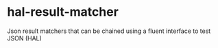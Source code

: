 # hal-result-matcher
Json result matchers that can be chained using a fluent interface to test JSON (HAL)
